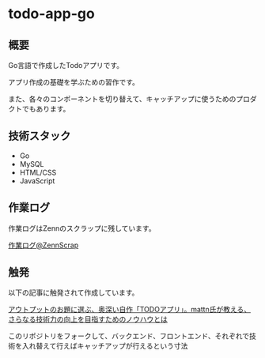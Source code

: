 # todo-app-go

## 概要

Go言語で作成したTodoアプリです。

アプリ作成の基礎を学ぶための習作です。

また、各々のコンポーネントを切り替えて、キャッチアップに使うためのプロダクトでもあります。

## 技術スタック

- Go
- MySQL
- HTML/CSS
- JavaScript

## 作業ログ

作業ログはZennのスクラップに残しています。

[作業ログ@ZennScrap](https://zenn.dev/kip2/scraps/177cb54290d240)

## 触発

以下の記事に触発されて作成しています。

[アウトプットのお題に選ぶ、奥深い自作「TODOアプリ」。mattn氏が教える、さらなる技術力の向上を目指すためのノウハウとは](https://levtech.jp/media/article/column/detail_473/)

このリポジトリをフォークして、バックエンド、フロントエンド、それぞれで技術を入れ替えて行えばキャッチアップが行えるという寸法